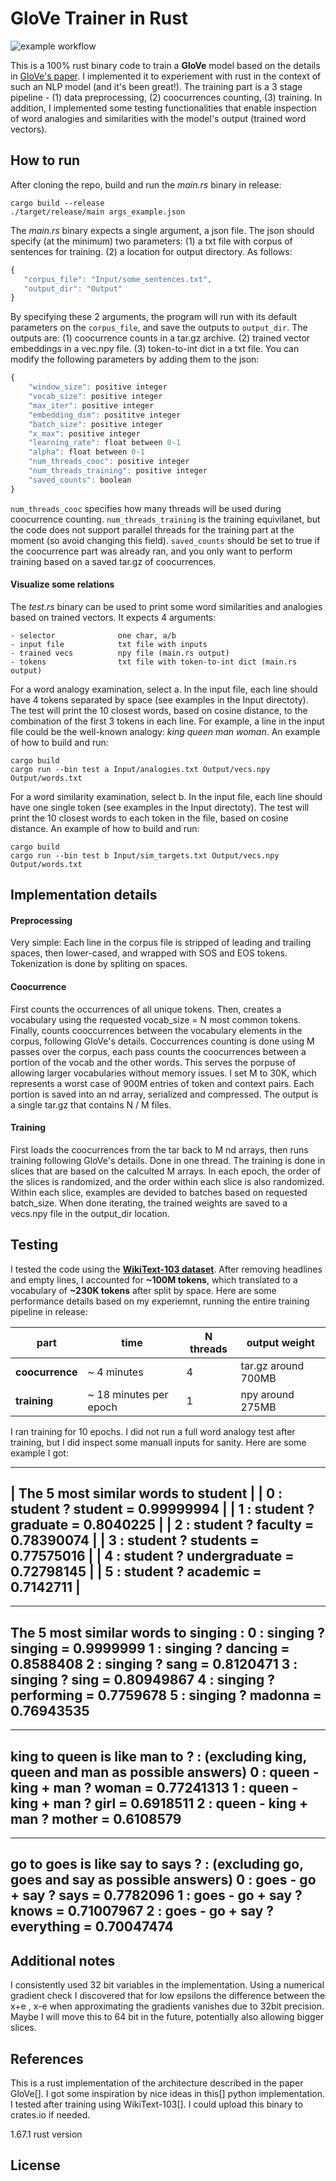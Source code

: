 # GloVe Trainer in Rust

![example workflow](https://github.com/Sabn0/GloVe-Rs/actions/workflows/rust.yml/badge.svg)

This is a 100% rust binary code to train a **GloVe** model based on the details in [GloVe's paper](https://aclanthology.org/D14-1162/). I implemented it to experiement with rust in the context of such an NLP model (and it's been great!). The training part is a 3 stage pipeline - (1) data preprocessing, (2) coocurrences counting, (3) training. In addition, I implemented some testing functionalities that enable inspection of word analogies and similarities with the model's output (trained word vectors).

 ## How to run
 After cloning the repo, build and run the *main.rs* binary in release:
 ```
 cargo build --release
./target/release/main args_example.json
 ```
 The *main.rs* binary expects a single argument, a json file. The json should specify (at the minimum) two parameters: (1) a txt file with corpus of sentences for training. (2) a location for output directory. As follows:
 ```javascript
 {
    "corpus_file": "Input/some_sentences.txt",
    "output_dir": "Output"
 }
 ```
By specifying these 2 arguments, the program will run with its default parameters on the `corpus_file`, and save the outputs to `output_dir`. The outputs are: (1) coocurrence counts in a tar.gz archive. (2) trained vector embeddings in a vec.npy file. (3) token-to-int dict in a txt file. You can modify the following parameters by adding them to the json:
```javascript
{
    "window_size": positive integer
    "vocab_size": positive integer
    "max_iter": positive integer
    "embedding_dim": posititve integer
    "batch_size": positive integer
    "x_max": positive integer
    "learning_rate": float between 0-1
    "alpha": float between 0-1
    "num_threads_cooc": positive integer
    "num_threads_training": positive integer
    "saved_counts": boolean
}
```
`num_threads_cooc` specifies how many threads will be used during coocurrence counting. `num_threads_training` is the training 
equivilanet, but the code does not support parallel threads for the training part at the moment (so avoid changing this field).
`saved_counts` should be set to true if the coocurrence part was already ran, and you only want to perform training based on a saved tar.gz of coocurrences.

#### Visualize some relations
The *test.rs* binary can be used to print some word similarities and analogies based on trained vectors. It expects 4 arguments:
```
- selector              one char, a/b
- input file            txt file with inputs
- trained vecs          npy file (main.rs output)
- tokens                txt file with token-to-int dict (main.rs output)
```

For a word analogy examination, select a. In the input file, each line should have 4 tokens separated by space (see examples in the Input directoty). The test will print the 10 closest words, based on cosine distance, to the combination of the first 3 tokens in each line. For example, a line in the input file could be the well-known analogy: *king queen man woman*. An example of how to build and run:
 ```
 cargo build
 cargo run --bin test a Input/analogies.txt Output/vecs.npy Output/words.txt
 ```

For a word similarity examination, select b. In the input file, each line should have one single token (see examples in the Input directoty). The test will print the 10 closest words to each token in the file, based on cosine distance. An example of how to build and run:
 ```
 cargo build
 cargo run --bin test b Input/sim_targets.txt Output/vecs.npy Output/words.txt
 ```

## Implementation details
#### Preprocessing
Very simple: Each line in the corpus file is stripped of leading and trailing spaces, then lower-cased, and wrapped with SOS and
EOS tokens. Tokenization is done by spliting on spaces.
#### Coocurrence
First counts the occurrences of all unique tokens. Then, creates a vocabulary using the requested vocab_size = N most common tokens. Finally, counts cooccurrences between the vocabulary elements in the corpus, following GloVe's details. Coccurrences counting is done using M passes over the corpus, each pass counts the coocurrences between a portion of the vocab and the other words. This serves the porpuse of allowing larger vocabularies without memory issues. I set M to 30K, which represents a worst case of 900M entries of token and context pairs. Each portion is saved into an nd array, serialized and compressed. The output is a single tar.gz that contains  N / M files.
#### Training
First loads the coocurrences from the tar back to M nd arrays, then runs training following GloVe's details. Done in one thread. The training is done in slices that are based on the calculted M arrays. In each epoch, the order of the slices is randomized, and the order within each slice is also randomized. Within each slice, examples are devided to batches based on requested batch_size. When done iterating, the trained weights are saved to a vecs.npy file in the output_dir location.

## Testing
I tested the code using the [**WikiText-103 dataset**](https://blog.salesforceairesearch.com/the-wikitext-long-term-dependency-language-modeling-dataset/). After removing headlines and empty lines, I accounted for **~100M tokens**, which translated to a vocabulary of **~230K tokens** after split by space. Here are some performance details based on my experiemnt, running the entire training pipeline in release:

| part | time | N threads | output weight |
| ----------| -------- | ------  | -------- |
| **coocurrence** | ~ 4 minutes | 4 | tar.gz around 700MB |
| **training**    | ~ 18 minutes per epoch |  1  |  npy around 275MB |

I ran training for 10 epochs. I did not run a full word analogy test after training, but I did inspect some manuall inputs for sanity. Here are some example I got:

---
| The 5 most similar words to **student** |
| 0 : student ? student = 0.99999994 |
| 1 : student ? graduate = 0.8040225 |
| 2 : student ? faculty = 0.78390074 | 
| 3 : student ? students = 0.77575016 |
| 4 : student ? undergraduate = 0.72798145 |
| 5 : student ? academic = 0.7142711 |
---

---
The 5 most similar words to **singing** : 
0 : singing ? singing = 0.9999999
1 : singing ? dancing = 0.8588408
2 : singing ? sang = 0.8120471
3 : singing ? sing = 0.80949867
4 : singing ? performing = 0.7759678
5 : singing ? madonna = 0.76943535
---

---
king to queen is like man to ? : (excluding king, queen and man as possible answers)
0 : **queen - king + man ? woman** = 0.77241313
1 : queen - king + man ? girl = 0.6918511
2 : queen - king + man ? mother = 0.6108579
---

---
go to goes is like say to says ? : (excluding go, goes and say as possible answers)
0 : **goes - go + say ? says** = 0.7782096
1 : goes - go + say ? knows = 0.71007967
2 : goes - go + say ? everything = 0.70047474
---

## Additional notes
I consistently used 32 bit variables in the implementation. Using a numerical gradient check I discovered that for low epsilons
the difference between the x+e , x-e when approximating the gradients vanishes due to 32bit precision. Maybe I will move this to 64
bit in the future, potentially also allowing bigger slices.

## References
This is a rust implementation of the architecture described in the paper GloVe[].
I got some inspiration by nice ideas in this[] python implementation.
I tested after training using WikiText-103[].
I could upload this binary to crates.io if needed.

1.67.1 rust version

## License


